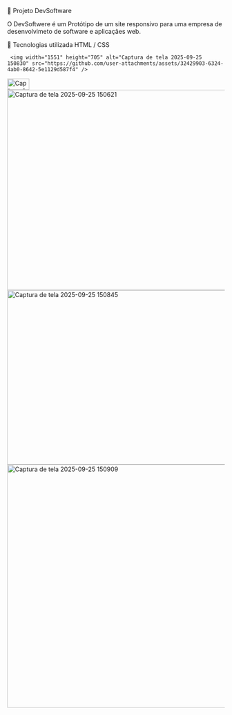  📌 Projeto DevSoftware

 O DevSoftwere é um Protótipo de um site responsivo para uma empresa de desenvolvimeto de software
 e aplicaçães web.

 🚀 Tecnologias utilizada
     HTML / CSS 

     <img width="1551" height="705" alt="Captura de tela 2025-09-25 150830" src="https://github.com/user-attachments/assets/32429903-6324-4ab0-8642-5e1129d587f4" />

<img width="51" height="26" alt="Captura de tela 2025-09-25 150542" src="https://github.com/user-attachments/assets/3d65e1e4-1d94-435a-912e-5933bf47467d" />

<img width="1541" height="464" alt="Captura de tela 2025-09-25 150621" src="https://github.com/user-attachments/assets/cc351a1e-0b8e-4d3e-ad9c-dd0f137bbbe7" />
<img width="1601" height="404" alt="Captura de tela 2025-09-25 150845" src="https://github.com/user-attachments/assets/b1e58c03-6368-42f8-95a9-f24f81161e33" />
<img width="1618" height="563" alt="Captura de tela 2025-09-25 150909" src="https://github.com/user-attachments/assets/0871f2a2-c06d-49f3-9ec0-bece65e3239d" />
